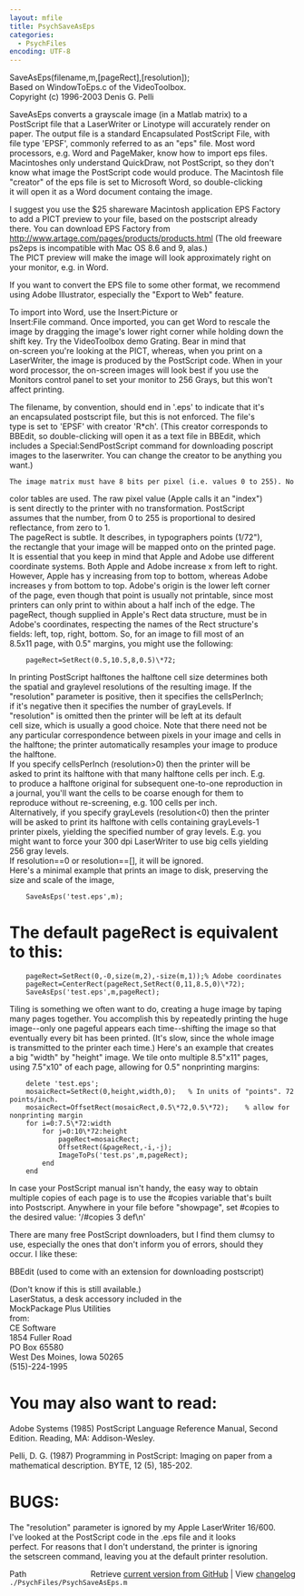 ```yaml
---
layout: mfile
title: PsychSaveAsEps
categories:
  - PsychFiles
encoding: UTF-8
---
```


SaveAsEps(filename,m,[pageRect],[resolution]);  
Based on WindowToEps.c of the VideoToolbox.  
Copyright (c) 1996-2003 Denis G. Pelli  

SaveAsEps converts a grayscale image (in a Matlab matrix) to a  
PostScript file that a LaserWriter or Linotype will accurately render on  
paper. The output file is a standard Encapsulated PostScript File, with  
file type 'EPSF', commonly referred to as an "eps" file. Most word  
processors, e.g. Word and PageMaker, know how to import eps files.  
Macintoshes only understand QuickDraw, not PostScript, so they don't  
know what image the PostScript code would produce. The Macintosh file  
"creator" of the eps file is set to Microsoft Word, so double-clicking  
it will open it as a Word document containg the image.  

I suggest you use the $25 shareware Macintosh application EPS Factory  
to add a PICT preview to your file, based on the postscript already  
there. You can download EPS Factory from  
<http://www.artage.com/pages/products/products.html>
(The old freeware ps2eps is incompatible with Mac OS 8.6 and 9, alas.)  
The PICT preview will make the image will look approximately right on  
your monitor, e.g. in Word.  

If you want to convert the EPS file to some other format, we recommend  
using Adobe Illustrator, especially the "Export to Web" feature.  

To import into Word, use the Insert:Picture or  
Insert:File command. Once imported, you can get Word to rescale the  
image by dragging the image's lower right corner while holding down the  
shift key. Try the VideoToolbox demo Grating. Bear in mind that  
on-screen you're looking at the PICT, whereas, when you print on a  
LaserWriter, the image is produced by the PostScript code. When in your  
word processor, the on-screen images will look best if you use the  
Monitors control panel to set your monitor to 256 Grays, but this won't  
affect printing.  

The filename, by convention, should end in '.eps' to indicate that it's  
an encapsulated postscript file, but this is not enforced. The file's  
type is set to 'EPSF' with creator 'R\*ch'. (This creator corresponds to  
BBEdit, so double-clicking will open it as a text file in BBEdit, which  
includes a Special:SendPostScript command for downloading poscript  
images to the laserwriter. You can change the creator to be anything you  
want.)  

    The image matrix must have 8 bits per pixel (i.e. values 0 to 255). No  
color tables are used. The raw pixel value (Apple calls it an "index")  
is sent directly to the printer with no transformation. PostScript  
assumes that the number, from 0 to 255 is proportional to desired  
reflectance, from zero to 1.  
    The pageRect is subtle. It describes, in typographers points (1/72"),  
the rectangle that your image will be mapped onto on the printed page.  
It is essential that you keep in mind that Apple and Adobe use different  
coordinate systems. Both Apple and Adobe increase x from left to right.  
However, Apple has y increasing from top to bottom, whereas Adobe  
increases y from bottom to top. Adobe's origin is the lower left corner  
of the page, even though that point is usually not printable, since most  
printers can only print to within about a half inch of the edge. The  
pageRect, though supplied in Apple's Rect data structure, must be in  
Adobe's coordinates, respecting the names of the Rect structure's  
fields: left, top, right, bottom. So, for an image to fill most of an  
8\.5x11 page, with 0.5" margins, you might use the following:  

        pageRect=SetRect(0.5,10.5,8,0.5)\*72;  

In printing PostScript halftones the halftone cell size determines both  
the spatial and graylevel resolutions of the resulting image. If the  
"resolution" parameter is positive, then it specifies the cellsPerInch;  
if it's negative then it specifies the number of grayLevels. If  
"resolution" is omitted then the printer will be left at its default  
cell size, which is usually a good choice. Note that there need not be  
any particular correspondence between pixels in your image and cells in  
the halftone; the printer automatically resamples your image to produce  
the halftone.  
    If you specify cellsPerInch (resolution\>0) then the printer will be  
asked to print its halftone with that many halftone cells per inch. E.g.  
to produce a halftone original for subsequent one-to-one reproduction in  
a journal, you'll want the cells to be coarse enough for them to  
reproduce without re-screening, e.g. 100 cells per inch.  
    Alternatively, if you specify grayLevels (resolution\<0) then the printer  
will be asked to print its halftone with cells containing grayLevels-1  
printer pixels, yielding the specified number of gray levels. E.g. you  
might want to force your 300 dpi LaserWriter to use big cells yielding  
256 gray levels.  
    If resolution==0 or resolution==[], it will be ignored.  
    Here's a minimal example that prints an image to disk, preserving the  
size and scale of the image,  

        SaveAsEps('test.eps',m);  

# The default pageRect is equivalent to this:  

        pageRect=SetRect(0,-0,size(m,2),-size(m,1));% Adobe coordinates  
        pageRect=CenterRect(pageRect,SetRect(0,11,8.5,0)\*72);  
        SaveAsEps('test.eps',m,pageRect);  

Tiling is something we often want to do, creating a huge image by taping  
many pages together. You accomplish this by repeatedly printing the huge  
image--only one pageful appears each time--shifting the image so that  
eventually every bit has been printed. (It's slow, since the whole image  
is transmitted to the printer each time.) Here's an example that creates  
a big "width" by "height" image. We tile onto multiple 8.5"x11" pages,  
using 7.5"x10" of each page, allowing for 0.5" nonprinting margins:  

        delete 'test.eps';  
        mosaicRect=SetRect(0,height,width,0);   % In units of "points". 72 points/inch.  
        mosaicRect=OffsetRect(mosaicRect,0.5\*72,0.5\*72);    % allow for nonprinting margin  
        for i=0:7.5\*72:width  
            for j=0:10\*72:height  
                pageRect=mosaicRect;  
                OffsetRect(&pageRect,-i,-j);  
                ImageToPs('test.ps',m,pageRect);  
            end  
        end  

In case your PostScript manual isn't handy, the easy way to obtain  
multiple copies of each page is to use the #copies variable that's built  
into Postscript. Anywhere in your file before "showpage", set #copies to  
the desired value: '/#copies 3 def\\n'  

There are many free PostScript downloaders, but I find them clumsy to  
use, especially the ones that don't inform you of errors, should they  
occur. I like these:  

BBEdit (used to come with an extension for downloading postscript)  

(Don't know if this is still available.)  
LaserStatus, a desk accessory included in the  
MockPackage Plus Utilities  
from:  
CE Software  
1854 Fuller Road  
PO Box 65580  
West Des Moines, Iowa 50265  
(515)-224-1995  

# You may also want to read:  

Adobe Systems (1985) PostScript Language Reference Manual, Second  
Edition. Reading, MA: Addison-Wesley.  

Pelli, D. G. (1987) Programming in PostScript: Imaging on paper from a  
mathematical description. BYTE, 12 (5), 185-202.  

# BUGS:  
The "resolution" parameter is ignored by my Apple LaserWriter 16/600.  
I've looked at the PostScript code in the .eps file and it looks  
perfect. For reasons that I don't understand, the printer is ignoring  
the setscreen command, leaving you at the default printer resolution.  


<div class="code_header" style="text-align:right;">
  <span style="float:left;">Path&nbsp;&nbsp;</span> <span class="counter">Retrieve <a href=
  "https://raw.github.com/Psychtoolbox-3/Psychtoolbox-3/beta/./PsychFiles/PsychSaveAsEps.m">current version from GitHub</a> | View <a href=
  "https://github.com/Psychtoolbox-3/Psychtoolbox-3/commits/beta/./PsychFiles/PsychSaveAsEps.m">changelog</a></span>
</div>
<div class="code">
  <code>./PsychFiles/PsychSaveAsEps.m</code>
</div>
